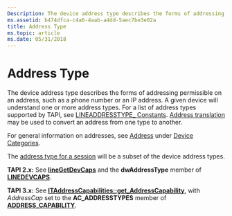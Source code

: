 ```yaml
---
Description: The device address type describes the forms of addressing permissible on an address, such as a phone number or an IP address.
ms.assetid: b474dfca-c4a6-4aab-a4dd-5aec7be3e02a
title: Address Type
ms.topic: article
ms.date: 05/31/2018
---
```


# Address Type

The device address type describes the forms of addressing permissible on an address, such as a phone number or an IP address. A given device will understand one or more address types. For a list of address types supported by TAPI, see [LINEADDRESSTYPE\_ Constants](lineaddresstype--constants.md). [Address translation](initiate-a-session-ovr.md) may be used to convert an address from one type to another.

For general information on addresses, see [Address](address-ovr.md) under [Device Categories](device-categories.md).

The [address type for a session](address-type-for-a-session-ovr.md) will be a subset of the device address types.

**TAPI 2.x:** See [**lineGetDevCaps**](https://msdn.microsoft.com/en-us/library/ms735735(v=VS.85).aspx) and the **dwAddressType** member of [**LINEDEVCAPS**](https://msdn.microsoft.com/en-us/library/ms735602(v=VS.85).aspx).

**TAPI 3.x:** See [**ITAddressCapabilities::get\_AddressCapability**](/windows/desktop/api/tapi3if/nf-tapi3if-itaddresscapabilities-get_addresscapability), with *AddressCap* set to the **AC\_ADDRESSTYPES** member of [**ADDRESS\_CAPABILITY**](/windows/desktop/api/Tapi3if/ne-tapi3if-address_capability).

 

 



